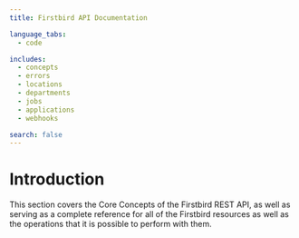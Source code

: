 ```yaml
---
title: Firstbird API Documentation

language_tabs:
  - code

includes:
  - concepts
  - errors
  - locations
  - departments
  - jobs
  - applications
  - webhooks

search: false
---
```


# Introduction

This section covers the Core Concepts of the Firstbird REST API, as well as serving as a complete reference for all of the Firstbird resources as well as the operations that it is possible to perform with them.
